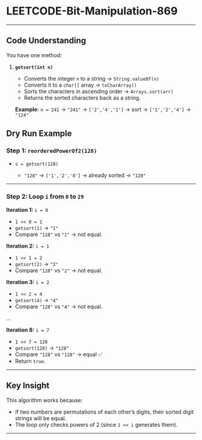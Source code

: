 # LEETCODE-Bit-Manipulation-869
---

## **Code Understanding**

You have one method:

1. **`getsort(int n)`**

   * Converts the integer `n` to a string → `String.valueOf(n)`
   * Converts it to a `char[]` array → `toCharArray()`
   * Sorts the characters in ascending order → `Arrays.sort(arr)`
   * Returns the sorted characters back as a string.

   **Example:**
   `n = 241` → `"241"` → `['2','4','1']` → sort → `['1','2','4']` → `"124"`
   
## **Dry Run Example**

### Step 1: `reorderedPowerOf2(128)`

* `s = getsort(128)`

  * `"128"` → `['1','2','8']` → already sorted → `"128"`

---

### Step 2: Loop `i` from `0` to `29`

**Iteration 1:** `i = 0`

* `1 << 0 = 1`
* `getsort(1)` → `"1"`
* Compare `"128"` vs `"1"` → not equal.

**Iteration 2:** `i = 1`

* `1 << 1 = 2`
* `getsort(2)` → `"2"`
* Compare `"128"` vs `"2"` → not equal.

**Iteration 3:** `i = 2`

* `1 << 2 = 4`
* `getsort(4)` → `"4"`
* Compare `"128"` vs `"4"` → not equal.

...

**Iteration 8:** `i = 7`

* `1 << 7 = 128`
* `getsort(128)` → `"128"`
* Compare `"128"` vs `"128"` → equal ✅
* Return `true`.

---

## **Key Insight**

This algorithm works because:

* If two numbers are permutations of each other’s digits, their sorted digit strings will be equal.
* The loop only checks powers of 2 (since `1 << i` generates them).

---
